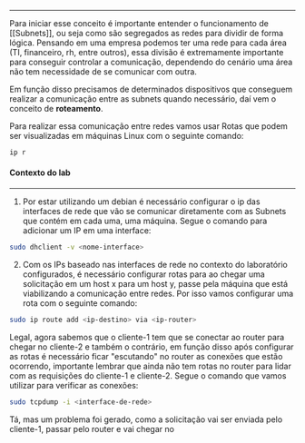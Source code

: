 -------

Para iniciar esse conceito é importante entender o funcionamento de [[Subnets]], ou seja como são segregados as redes para dividir de forma lógica. Pensando em uma empresa podemos ter uma rede para cada área (TI, financeiro, rh, entre outros), essa divisão é extremamente importante para conseguir controlar a comunicação, dependendo do cenário uma área não tem necessidade de se comunicar com outra. 

Em função disso precisamos de determinados dispositivos que conseguem realizar a comunicação entre as subnets quando necessário, daí vem o conceito de **roteamento**. 

Para realizar essa comunicação entre redes vamos usar Rotas que podem ser visualizadas em máquinas Linux com o seguinte comando: 

```bash
ip r 
```
#### Contexto do lab
-------
1. Por estar utilizando um debian é necessário configurar o ip das interfaces de rede que vão se comunicar diretamente com as Subnets que contém em cada uma, uma máquina. Segue o comando para adicionar um IP em uma interface: 

``` bash
sudo dhclient -v <nome-interface>
```

2. Com os IPs baseado nas interfaces de rede no contexto do laboratório configurados, é necessário configurar rotas para ao chegar uma solicitação em um host x para um host y, passe pela máquina que está viabilizando a comunicação entre redes.  Por isso vamos configurar uma rota com o seguinte comando: 

``` bash
sudo ip route add <ip-destino> via <ip-router>
```
Legal, agora sabemos que o cliente-1 tem que se conectar ao router para chegar no cliente-2 e também o contrário, em função disso após configurar as rotas é necessário ficar "escutando" no router as conexões que estão ocorrendo, importante lembrar que ainda não tem rotas no router para lidar com as requisições do cliente-1 e cliente-2. Segue o comando que vamos utilizar para verificar as conexões: 

``` bash
sudo tcpdump -i <interface-de-rede>
```
Tá, mas um problema foi gerado, como a solicitação vai ser enviada pelo cliente-1, passar pelo router e vai chegar no 